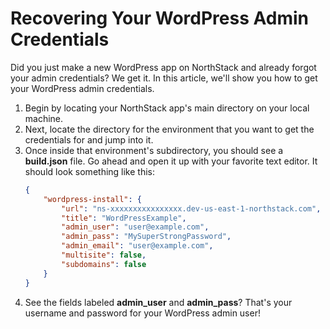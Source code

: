 # Recovering Your WordPress Admin Credentials

Did you just make a new WordPress app on NorthStack and already forgot your admin credentials? We get it. In this article, we'll show you how to get your WordPress admin credentials.

1. Begin by locating your NorthStack app's main directory on your local machine.
2. Next, locate the directory for the environment that you want to get the credentials for and jump into it.
3. Once inside that environment's subdirectory, you should see a **build.json** file. Go ahead and open it up with your favorite text editor. It should look something like this:
   ```json
   {
       "wordpress-install": {
           "url": "ns-xxxxxxxxxxxxxxxx.dev-us-east-1-northstack.com",
           "title": "WordPressExample",
           "admin_user": "user@example.com",
           "admin_pass": "MySuperStrongPassword",
           "admin_email": "user@example.com",
           "multisite": false,
           "subdomains": false
       }
   }
   ```
4. See the fields labeled **admin_user** and **admin_pass**? That's your username and password for your WordPress admin user!